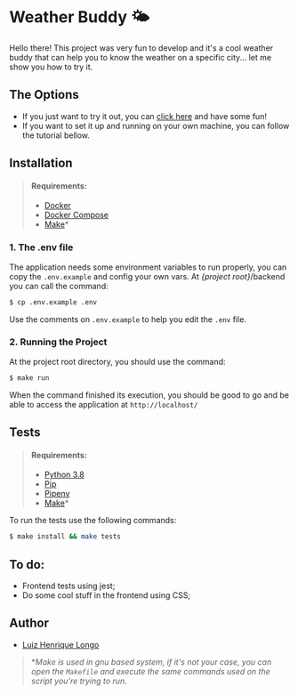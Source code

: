 # Weather Buddy :sun_behind_small_cloud:

Hello there! This project was very fun to develop and it's a cool weather buddy that can help you to know the weather on a specific city... let me show you how to try it.
## The Options

- If you just want to try it out, you can [click here](https://ec2-18-230-74-213.sa-east-1.compute.amazonaws.com/) and have some fun!
- If you want to set it up and running on your own machine, you can follow the tutorial bellow.

## Installation

>#### Requirements:
>- [Docker](https://docs.docker.com/get-docker/)
>- [Docker Compose](https://docs.docker.com/compose/install/)
>- [Make](https://www.gnu.org/software/make/manual/make.html)*

### 1. The .env file
The application needs some environment variables to run properly, you can copy the `.env.example` and config your own vars.
At *{project root}*/backend you can call the command:
```bash
$ cp .env.example .env
```
Use the comments on `.env.example` to help you edit the `.env` file.

### 2. Running the Project

At the project root directory, you should use the command:

```bash
$ make run
```
When the command finished its execution, you should be good to go and be able to access the application at `http://localhost/`
## Tests
>#### Requirements:
>- [Python 3.8](https://www.python.org/downloads/)
>- [Pip](https://pip.pypa.io/en/stable/installing/)
>- [Pipenv](https://pypi.org/project/pipenv/)
>- [Make](https://www.gnu.org/software/make/manual/make.html)*

To run the tests use the following commands:

```bash
$ make install && make tests
```
## To do:

- Frontend tests using jest;
- Do some cool stuff in the frontend using CSS;

## Author

- [Luiz Henrique Longo](https://linkedin.com/in/luizhenriquelongo)
>**Make is used in gnu based system, if it's not your case, you can open the `Makefile` and execute the same commands used on the script you're trying to run.*
